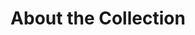 ---
templateKey: normal-catalog
title: About the Collection
about_block: 
  primary:
    text: The Allen Cell Collection contains over one hundred high quality, certified fluorescently tagged hiPSC lines that target dozens of key cellular structures and substructures. These cell lines and their editing plasmids are openly available to academic and commercial researchers through Coriell and Addgene respectively. New lines are released frequently. Subscribe to our newsletter to stay current with out latest releases!
    emphasis: 
      - text: Allen Cell Collection
    link:
      - text: Subscribe to our newsletter
        url: https://www.alleninstitute.org/newsletter!
  disease:
    text: Looking for a line with a disease mutation? Check out our Disease Cell Catalog.
    link:
      - text: Check out our Disease Cell Catalog
        url: https://cell-catalog.allencell.org/disease-catalog/
table_header: "Allen Cell Collection Cell Lines"
coriell_image: /img/coriell.png
coriell_link: https://www.coriell.org/1/AllenCellCollection
learn_image: /img/learn.png
learn_link: https://www.youtube.com/watch?v=3OMq6B5Vhfo
addgene_image: /img/addgene.png
addgene_link: https://www.addgene.org/depositor-collections/allen-institute-cell-science/
acknowledgements_block:
    intro: >
        The Allen Institute for Cell Science also acknowledges the following people for their expertise and support:
    contributors:
        - name: Bruce R. Conklin
          institution: Gladstone Institute and University of California, San Francisco
        - name: Charles E. Murray
          institution: University of Washington
        - name: William C. Skarnes
          institution: Wellcome Trust Sanger Institute
        - name: David Drubin
          institution: University of California, Berkley
    outro: The parental WTC hiPSC line was provided by the Bruce R. Conklin laboratory at the Gladstone Institute and UCSF.
funding_text: >
  The generation of some of these cell lines was supported by the National Human Genome Research Institute of the National Institutes under Award Number UM1HG011593. 


  We wish to thank Allen Institute founders, Jody Allen & Paul G. Allen, for their vision, encouragement, and support.
---
